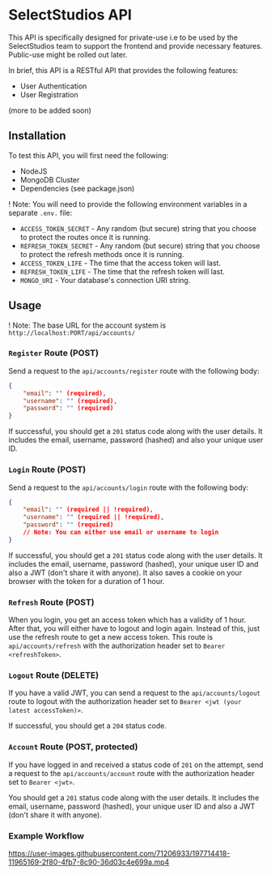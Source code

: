 # SelectStudios API

This API is specifically designed for private-use i.e to be used by the SelectStudios team to support the frontend and provide necessary features. Public-use might be rolled out later.

In brief, this API is a RESTful API that provides the following features:

- User Authentication
- User Registration

(more to be added soon)

## Installation

To test this API, you will first need the following:

- NodeJS
- MongoDB Cluster
- Dependencies (see package.json)

! Note: You will need to provide the following environment variables in a separate `.env.` file:

- `ACCESS_TOKEN_SECRET` - Any random (but secure) string that you choose to protect the routes once it is running.
- `REFRESH_TOKEN_SECRET` - Any random (but secure) string that you choose to protect the refresh methods once it is running.
- `ACCESS_TOKEN_LIFE` - The time that the access token will last.
- `REFRESH_TOKEN_LIFE` - The time that the refresh token will last.
- `MONGO_URI` - Your database's connection URI string.

## Usage

! Note: The base URL for the account system is `http://localhost:PORT/api/accounts/`

### `Register` Route (POST)

Send a request to the `api/accounts/register` route with the following body:

```json
{
    "email": "" (required),
    "username": "" (required),
    "password": "" (required)
}
```

If successful, you should get a `201` status code along with the user details. It includes the email, username, password (hashed) and also your unique user ID.

### `Login` Route (POST)

Send a request to the `api/accounts/login` route with the following body:

```json
{
    "email": "" (required || !required),
    "username": "" (required || !required),
    "password": "" (required)
    // Note: You can either use email or username to login
}
```

If successful, you should get a `201` status code along with the user details. It includes the email, username, password (hashed), your unique user ID and also a JWT (don't share it with anyone). It also saves a cookie on your browser with the token for a duration of 1 hour.

### `Refresh` Route (POST)

When you login, you get an access token which has a validity of 1 hour. After that, you will either have to logout and login again. Instead of this, just use the refresh route to get a new access token. This route is `api/accounts/refresh` with the authorization header set to `Bearer <refreshToken>`.

### `Logout` Route (DELETE)

If you have a valid JWT, you can send a request to the `api/accounts/logout` route to logout with the authorization header set to `Bearer <jwt (your latest accessToken)>`.

If successful, you should get a `204` status code.

### `Account` Route (POST, protected)

If you have logged in and received a status code of `201` on the attempt, send a request to the `api/accounts/account` route with the authorization header set to `Bearer <jwt>`.

You should get a `201` status code along with the user details. It includes the email, username, password (hashed), your unique user ID and also a JWT (don't share it with anyone).

### Example Workflow

https://user-images.githubusercontent.com/71206933/197714418-11965169-2f80-4fb7-8c90-36d03c4e699a.mp4
